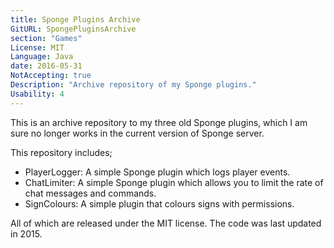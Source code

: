 ```yaml
---
title: Sponge Plugins Archive
GitURL: SpongePluginsArchive
section: "Games"
License: MIT
Language: Java
date: 2016-05-31
NotAccepting: true
Description: "Archive repository of my Sponge plugins."
Usability: 4
---
```

This is an archive repository to my three old Sponge plugins, which I am sure no longer works in the current version of Sponge server.

This repository includes;  

- PlayerLogger: A simple Sponge plugin which logs player events. 
- ChatLimiter: A simple Sponge plugin which allows you to limit the rate of chat messages and commands.
- SignColours: A simple plugin that colours signs with permissions.

All of which are released under the MIT license. The code was last updated in 2015.
